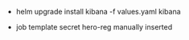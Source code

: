 
- helm upgrade install kibana -f values.yaml kibana

- job template secret hero-reg manually inserted
